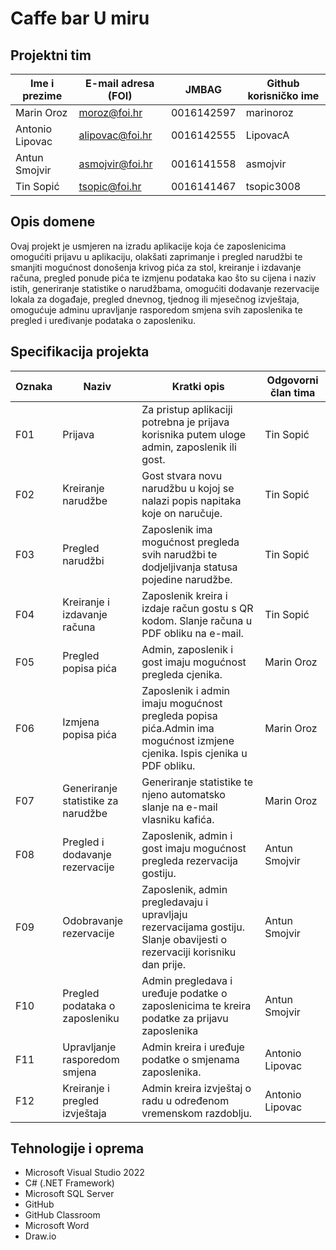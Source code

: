 # Caffe bar U miru

## Projektni tim

Ime i prezime   | E-mail adresa (FOI) |    JMBAG   | Github korisničko ime
--------------- | ------------------- | ---------- | ---------------------
Marin Oroz      | moroz@foi.hr        | 0016142597 | marinoroz
Antonio Lipovac | alipovac@foi.hr     | 0016142555 | LipovacA
Antun Smojvir   | asmojvir@foi.hr     | 0016141558 | asmojvir
Tin Sopić       | tsopic@foi.hr       | 0016141467 | tsopic3008

## Opis domene
Ovaj projekt je usmjeren na izradu aplikacije koja će zaposlenicima omogućiti prijavu u aplikaciju, olakšati zaprimanje i pregled narudžbi te smanjiti mogućnost donošenja krivog pića za stol, kreiranje i izdavanje računa, pregled ponude pića te izmjenu podataka kao što su cijena i naziv istih, generiranje statistike o narudžbama, omogućiti dodavanje rezervacije lokala za događaje, pregled dnevnog, tjednog ili mjesečnog izvještaja, omogućuje adminu upravljanje rasporedom smjena svih zaposlenika te pregled i uređivanje podataka o zaposleniku.

## Specifikacija projekta


Oznaka | Naziv                              | Kratki opis                                                                                      |Odgovorni član tima
------ | ---------------------------------- | ------------------------------------------------------------------------------------------------ |-------------------
F01    | Prijava                            | Za pristup aplikaciji potrebna je prijava korisnika putem uloge admin, zaposlenik ili gost.      |Tin Sopić
F02    | Kreiranje narudžbe                 | Gost stvara novu narudžbu u kojoj se nalazi popis napitaka koje on naručuje.                     |Tin Sopić
F03    | Pregled narudžbi                   | Zaposlenik ima mogućnost pregleda svih narudžbi te dodjeljivanja statusa pojedine narudžbe.      |Tin Sopić
F04    | Kreiranje i izdavanje računa       | Zaposlenik kreira i izdaje račun gostu s QR kodom. Slanje računa u PDF obliku na e-mail.         |Tin Sopić
F05    | Pregled popisa pića                | Admin, zaposlenik i gost imaju mogućnost pregleda cjenika.                                     |Marin Oroz
F06    | Izmjena popisa pića                | Zaposlenik i admin  imaju mogućnost pregleda popisa pića.Admin ima mogućnost izmjene cjenika. Ispis cjenika u PDF obliku.          | Marin Oroz                                                                                                                                     
F07    | Generiranje statistike za narudžbe | Generiranje statistike te njeno automatsko slanje na e-mail vlasniku kafića.                  |Marin Oroz
F08    | Pregled i dodavanje rezervacije    | Zaposlenik, admin i gost imaju mogućnost pregleda rezervacija gostiju.                           |Antun Smojvir
F09    | Odobravanje rezervacije            | Zaposlenik, admin  pregledavaju i upravljaju rezervacijama gostiju. Slanje obavijesti o rezervaciji korisniku dan prije.|Antun Smojvir                                                                                                      
F10    | Pregled podataka o zaposleniku     | Admin pregledava i uređuje podatke o zaposlenicima te kreira podatke za prijavu zaposlenika      |Antun Smojvir
F11    | Upravljanje rasporedom smjena      | Admin kreira i uređuje podatke o smjenama zaposlenika.                                           |Antonio Lipovac
F12    | Kreiranje i pregled izvještaja     | Admin kreira izvještaj o radu u određenom vremenskom razdoblju.                                  |Antonio Lipovac



## Tehnologije i oprema
- Microsoft Visual Studio 2022
- C# (.NET Framework)
- Microsoft SQL Server
- GitHub
- GitHub Classroom
- Microsoft Word
- Draw.io
